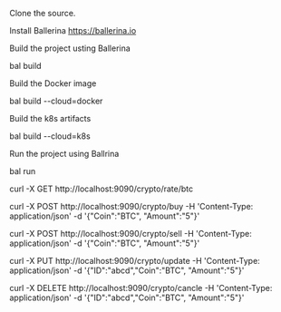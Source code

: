 
Clone the source.

Install Ballerina https://ballerina.io

Build the project usting Ballerina

bal build

Build the Docker image

bal build --cloud=docker

Build the k8s artifacts

bal build --cloud=k8s

Run the project using Ballrina

bal run

curl -X GET http://localhost:9090/crypto/rate/btc

curl -X POST http://localhost:9090/crypto/buy   -H 'Content-Type: application/json' -d '{"Coin":"BTC", "Amount":"5"}'

curl -X POST http://localhost:9090/crypto/sell   -H 'Content-Type: application/json' -d '{"Coin":"BTC", "Amount":"5"}'

curl -X PUT http://localhost:9090/crypto/update   -H 'Content-Type: application/json' -d '{"ID":"abcd","Coin":"BTC", "Amount":"5"}'

curl -X DELETE http://localhost:9090/crypto/cancle   -H 'Content-Type: application/json' -d '{"ID":"abcd","Coin":"BTC", "Amount":"5"}'
